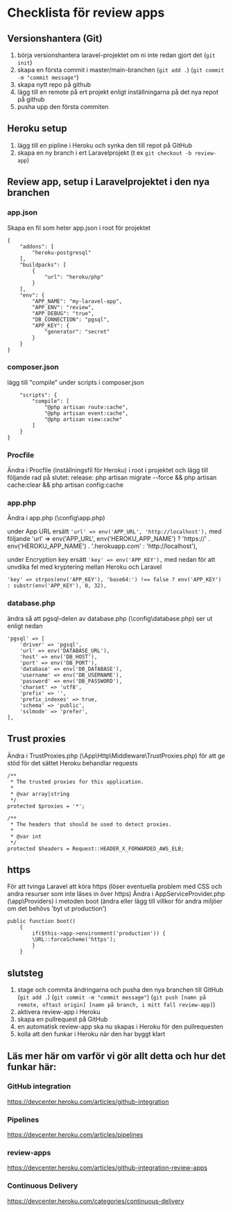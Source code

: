 # Checklista för review apps

## Versionshantera (Git)

1. börja versionshantera laravel-projektet om ni inte redan gjort det (`git init`)
1. skapa en första commit i master/main-branchen (`git add .`)
   (`git commit -m "commit message"`)
1. skapa nytt repo på github
1. lägg till en remote på ert projekt enligt inställningarna på det nya repot på github
1. pusha upp den första commiten

## Heroku setup

1. lägg till en pipline i Heroku och synka den till repot på GitHub
1. skapa en ny branch i ert Laravelprojekt (t ex `git checkout -b review-app`)

## Review app, setup i Laravelprojektet i den nya branchen

### app.json

Skapa en fil som heter app.json i root för projektet

    {
        "addons": [
            "heroku-postgresql"
        ],
        "buildpacks": [
            {
                "url": "heroku/php"
            }
        ],
        "env": {
            "APP_NAME": "my-laravel-app",
            "APP_ENV": "review",
            "APP_DEBUG": "true",
            "DB_CONNECTION": "pgsql",
            "APP_KEY": {
                "generator": "secret"
            }
        }
    }

### composer.json

lägg till "compile" under scripts i composer.json

        "scripts": {
            "compile": [
                "@php artisan route:cache",
                "@php artisan event:cache",
                "@php artisan view:cache"
            ]
        }
    }

### Procfile

Ändra i Procfile (inställningsfil för Heroku) i root i projektet och lägg till följande rad på slutet:
release: php artisan migrate --force && php artisan cache:clear && php artisan config:cache

### app.php

Ändra i app.php (\config\app.php)

under App URL ersätt `'url' => env('APP_URL', 'http://localhost'),` med följande
'url' => env('APP_URL', env('HEROKU_APP_NAME') ? 'https://' . env('HEROKU_APP_NAME') . '.herokuapp.com' : 'http://localhost'),

under Encryption key ersätt `'key' => env('APP_KEY'),` med nedan för att unvdika fel med kryptering mellan Heroku och Laravel

    'key' => strpos(env('APP_KEY'), 'base64:') !== false ? env('APP_KEY') : substr(env('APP_KEY'), 0, 32),

### database.php

ändra så att pgsql-delen av database.php (\config\database.php) ser ut enligt nedan

    'pgsql' => [
        'driver' => 'pgsql',
        'url' => env('DATABASE_URL'),
        'host' => env('DB_HOST'),
        'port' => env('DB_PORT'),
        'database' => env('DB_DATABASE'),
        'username' => env('DB_USERNAME'),
        'password' => env('DB_PASSWORD'),
        'charset' => 'utf8',
        'prefix' => '',
        'prefix_indexes' => true,
        'schema' => 'public',
        'sslmode' => 'prefer',
    ],

## Trust proxies

Ändra i TrustProxies.php (\App\Http\Middleware\TrustProxies.php) för att ge stöd för det sättet Heroku behandlar requests

    /**
     * The trusted proxies for this application.
     *
     * @var array|string
     */
    protected $proxies = '*';

    /**
     * The headers that should be used to detect proxies.
     *
     * @var int
     */
    protected $headers = Request::HEADER_X_FORWARDED_AWS_ELB;

## https

För att tvinga Laravel att köra https (löser eventuella problem med CSS och andra resurser som inte läses in över https)
Ändra i AppServiceProvider.php (\app\Providers) i metoden boot (ändra eller lägg till villkor för andra miljöer om det behövs 'byt ut production')

    public function boot()
        {
            if($this->app->environment('production')) {
            \URL::forceScheme('https');
            }
        }

## slutsteg

1. stage och commita ändringarna och pusha den nya branchen till GitHub (`git add .`) (`git commit -m "commit message"`) (`git push [namn på remote, oftast origin] [namn på branch, i mitt fall review-app]`)
1. aktivera review-app i Heroku
1. skapa en pullrequest på GitHub
1. en automatisk review-app ska nu skapas i Heroku för den pullrequesten
1. kolla att den funkar i Heroku när den har byggt klart

## Läs mer här om varför vi gör allt detta och hur det funkar här:

### GitHub integration

https://devcenter.heroku.com/articles/github-integration

### Pipelines

https://devcenter.heroku.com/articles/pipelines

### review-apps

https://devcenter.heroku.com/articles/github-integration-review-apps

### Continuous Delivery

https://devcenter.heroku.com/categories/continuous-delivery
